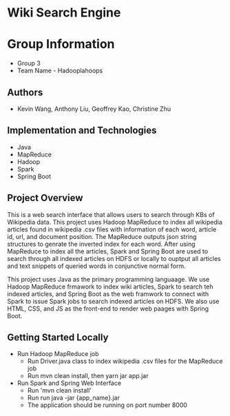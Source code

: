# Wiki Search Engine

# Group Information
  + Group 3 
  + Team Name - Hadooplahoops

## Authors
+ Kevin Wang, Anthony Liu, Geoffrey Kao, Christine Zhu

## Implementation and Technologies
+ Java
+ MapReduce
+ Hadoop
+ Spark
+ Spring Boot

## Project Overview 
This is a web search interface that allows users to search through KBs of Wikipedia data. This project uses Hadoop MapReduce to index all wikipedia articles found in wikipedia .csv files with information of each word, article id, url, and document position. The MapReduce outputs json string structures to genrate the inverted index for each word. After using MapReduce to index all the articles, Spark and Spring Boot are used to search through all indexed articles on HDFS or locally to ouptput all articles and text snippets of queried words in conjunctive normal form. 

This project uses Java as the primary programming languaage. We use Hadoop MapReduce frmawork to index wiki articles, Spark to search teh indexed articles, and Spring Boot as the web framwork to connect with Spark to issue Spark jobs to search indexed articles on HDFS. We also use HTML, CSS, and JS as the front-end to render web paages with Spring Boot.

## Getting Started Locally
+ Run Hadoop MapReduce job
  + Run Driver.java class to index wikipedia .csv files for the MapReduce job
  + Run mvn clean install, then yarn jar app.jar 
+ Run Spark and Spring Web Interface 
  + Run 'mvn clean install'
  + Run run java -jar {app_name}.jar
  + The application should be running on port number 8000
